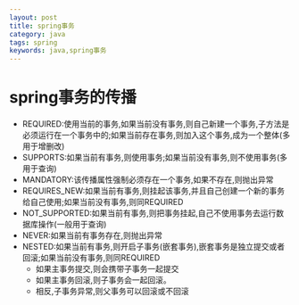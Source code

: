 ```yaml
---
layout: post
title: spring事务
category: java
tags: spring
keywords: java,spring事务
---    
```

# spring事务的传播
* REQUIRED:使用当前的事务,如果当前没有事务,则自己新建一个事务,子方法是必须运行在一个事务中的;如果当前存在事务,则加入这个事务,成为一个整体(多用于增删改)
* SUPPORTS:如果当前有事务,则使用事务;如果当前没有事务,则不使用事务(多用于查询)
* MANDATORY:该传播属性强制必须存在一个事务,如果不存在,则抛出异常
* REQUIRES_NEW:如果当前有事务,则挂起该事务,并且自己创建一个新的事务给自己使用;如果当前没有事务,则同REQUIRED
* NOT_SUPPORTED:如果当前有事务,则把事务挂起,自己不使用事务去运行数据库操作(一般用于查询)
* NEVER:如果当前有事务存在,则抛出异常
* NESTED:如果当前有事务,则开启子事务(嵌套事务),嵌套事务是独立提交或者回滚;如果当前没有事务,则同REQUIRED
    * 如果主事务提交,则会携带子事务一起提交
    * 如果主事务回滚,则子事务会一起回滚。
    * 相反,子事务异常,则父事务可以回滚或不回滚
